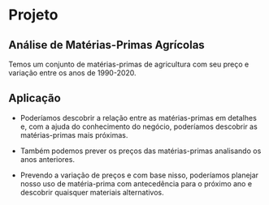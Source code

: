 # Projeto
## Análise de Matérias-Primas Agrícolas 

Temos um conjunto de matérias-primas de agricultura com seu preço e variação entre os anos de 1990-2020.

## Aplicação
* Poderíamos descobrir a relação entre as matérias-primas em detalhes e, com a ajuda do conhecimento do negócio, poderíamos descobrir as matérias-primas mais próximas.
  
* Também podemos prever os preços das matérias-primas analisando os anos anteriores.

* Prevendo a variação de preços e com base nisso, poderíamos planejar nosso uso de matéria-prima com antecedência para o próximo ano e descobrir quaisquer materiais alternativos.
